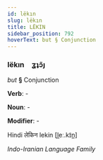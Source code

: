 ```yaml
---
id: lëkın
slug: lëkın
title: LËKIN
sidebar_position: 792
hoverText: but § Conjunction
---
```


### lëkın&emsp;<span kind="abugida">ʓʇɔ̃ȷ</span>

*but* **§** Conjunction

**Verb**: -

**Noun**: -

**Modifier**: -

Hindi लेकिन lekin [l̪eː.kɪ̃n̪]

*Indo-Iranian Language Family*